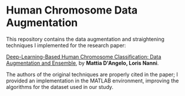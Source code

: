 # Human Chromosome Data Augmentation

This repository contains the data augmentation and straightening techniques I implemented for the research paper:

[Deep-Learning-Based Human Chromosome Classification: Data Augmentation and Ensemble](https://www.mdpi.com/2078-2489/14/7/389), 
by **Mattia D'Angelo, Loris Nanni**.

The authors of the original techniques are properly cited in the paper; I provided an implementation in the MATLAB environment, improving the algorithms for the dataset used in our study.
